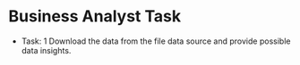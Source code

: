 # Business Analyst Task

* Task: 1  Download the data from the file data source and provide possible data insights.
  

